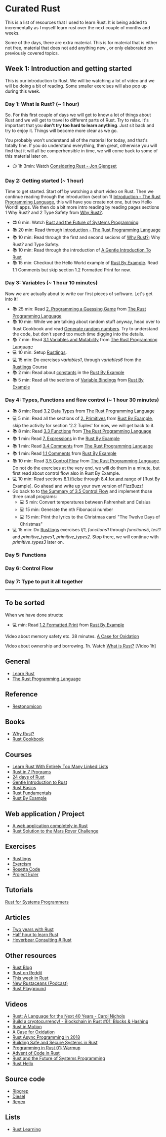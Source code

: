 # Curated Rust
This is a list of resources that I used to learn Rust. It is being added to incrementally as I myself learn rust over the next couple of months and weeks.

Some of the days, there are extra material. This is for material that is either not free, material that does not add anything new
, or only elaborated on previously covered topics.

## Week 1: Introduction and getting started
This is our introduction to Rust. We will be watching a lot of video and we will be doing a bit of reading.
Some smaller exercises will also pop up during this week.

### Day 1: What is Rust? (~ 1 hour)
So. For this first couple of days we will get to know a lot of things about Rust and we will get to travel 
to different parts of Rust. Try to relax. It's important that you **don't try too hard to learn anything**. 
Just sit back and try to enjoy it. Things will become more clear as we go. 

You probably won't understand all of the material for today, and that's totally fine. If you do understand everything, then great, otherwise you will find that it will all be comperhensible in time, we will come back to some of 
this material later on.

* 📺 1h 3min: Watch [Considering Rust - Jon Gjengset](https://www.youtube.com/watch?v=DnT-LUQgc7s)

### Day 2: Getting started (~ 1 hour)
Time to get started. Start off by watching a short video on Rust. Then we continue reading through the introduction (section 1) [Introduction - The Rust Programming Language](https://doc.rust-lang.org/stable/book/ch00-00-introduction.html),
this will have you create not one, but two Hello World! apps.
We then do a bit more intro reading by reading pages sections 1 Why Rust? and 2 Type Safety from [Why Rust?](https://www.oreilly.com/programming/free/files/why-rust.pdf).

* 📺 6 min: Watch [Rust and the Future of Systems Programming](https://www.youtube.com/watch?v=8EPsnf_ZYU0)
* 📚 20 min: Read through [Introduction - The Rust Programming Language](https://doc.rust-lang.org/stable/book/ch00-00-introduction.html)
* 📚 10 min: Read through the first and second secions of [Why Rust?](https://www.oreilly.com/programming/free/files/why-rust.pdf); Why Rust? and Type Safety.
* 📚 10 min: Read through the introduction of [A Gentle Introduction To Rust](https://stevedonovan.github.io/rust-gentle-intro/readme.html)
* 📚 15 min: Checkout the Hello World example of [Rust By Example](https://doc.rust-lang.org/stable/rust-by-example/hello.html). Read 1.1 Comments but skip section 1.2 Formatted Print for now.

### Day 3: Variables (~ 1 hour 10 minutes)
Now we are actually about to write our first pieces of software. Let's get into it!

* 📚 25 min: Read [2. Programming a Guessing Game](https://doc.rust-lang.org/stable/book/ch02-00-guessing-game-tutorial.html) from [The Rust Programming Language](https://doc.rust-lang.org/stable/book/title-page.html)
* 📚 10 min: While we are talking about random stuff anyway, head over to Rust Cookbook and read [Generate random numbers](https://rust-lang-nursery.github.io/rust-cookbook/algorithms/randomness.html#generate-random-numbers). Try to understand the code, but don't spend too much time digging into the details.
* 📚 7 min: Read [3.1 Variables and Mutability](https://doc.rust-lang.org/stable/book/ch03-01-variables-and-mutability.html) from [The Rust Programming Language](https://doc.rust-lang.org/stable/book/title-page.html)
* 💻 10 min: Setup [Rustlings](https://github.com/fmoko/rustlings).
* 💻 15 min: Do exercises *variables1*, through *variables6* from the [Rustlings](https://github.com/fmoko/rustlings) Course
* 📚 2 min: Read about [constants](https://doc.rust-lang.org/stable/rust-by-example/custom_types/constants.html) in the [Rust By Example](https://doc.rust-lang.org/stable/rust-by-example)
* 📚 5 min: Read all the sections of [Variable Bindings](https://doc.rust-lang.org/stable/rust-by-example/variable_bindings.html) from [Rust By Example](https://doc.rust-lang.org/stable/rust-by-example/hello.html)

### Day 4: Types, Functions and flow control (~ 1 hour 30 minutes)
* 📚 8 min: Read [3.2 Data Types](https://doc.rust-lang.org/stable/book/ch03-02-data-types.html) from [The Rust Programming Language](https://doc.rust-lang.org/stable/book/title-page.html)
* 💻 5 min: Read all the sections of [2. Primitives](https://doc.rust-lang.org/stable/rust-by-example/primitives.html) from [Rust By Example](https://doc.rust-lang.org/stable/rust-by-example/primitives.html), skip the activity for section '2.2 Tuples' for now, we will get back to it.
* 📚 8 min: Read [3.3 Functions](https://doc.rust-lang.org/stable/book/ch03-03-how-functions-work.html) from [The Rust Programming Language](https://doc.rust-lang.org/stable/book/title-page.html)
* 📚 1 min: Read [7. Expressions](https://doc.rust-lang.org/stable/rust-by-example/expression.html) in the [Rust By Example](https://doc.rust-lang.org/stable/rust-by-example/primitives.html) 
* 📚 1 min: Read [3.4 Comments](https://doc.rust-lang.org/stable/book/ch03-04-comments.html) from [The Rust Programming Language](https://doc.rust-lang.org/stable/book/title-page.html)
* 📚 1 min: Read [1.1 Comments](https://doc.rust-lang.org/stable/rust-by-example/hello/comment.html) from [Rust By Example](https://doc.rust-lang.org/stable/rust-by-example/primitives.html)
* 📚 10 min: Read [3.5 Control Flow](https://doc.rust-lang.org/stable/book/ch03-05-control-flow.html) from [The Rust Programming Language](https://doc.rust-lang.org/stable/book/title-page.html). Do not do the exercises at the very end, we will do them in a minute, but first read about control flow also in Rust By Example.
* 💻 10 min: Read sections [8.1 if/else](https://doc.rust-lang.org/stable/rust-by-example/flow_control/if_else.html) through [8.4 for and range](https://doc.rust-lang.org/stable/rust-by-example/flow_control/for.html) of [Rust By Example]. Go ahead and write up your own version of FizzBuzz!
* Go back to to [the Summary of 3.5 Control Flow](https://doc.rust-lang.org/stable/book/ch03-05-control-flow.html#summary) and implement those three small programs:
  - 💻 5 min: Convert temperatures between Fahrenheit and Celsius
  - 💻 15 min: Generate the nth Fibonacci number
  - 💻 15 min: Print the lyrics to the Christmas carol "The Twelve Days of Christmas"
* 💻 15 min: Do [Rustlings](https://github.com/fmoko/rustlings) exercises *If1*, *functions1* through *functions5*, *test1* and *primitive_types1*, *primitive_types2*. Stop there, we will continue with *primitive_types3* later on.

### Day 5: Functions
### Day 6: Control Flow
### Day 7: Type to put it all together
----



## To be sorted
When we have done structs:
* 💻 min: Read [1.2 Formatted Print](https://doc.rust-lang.org/stable/rust-by-example/hello/print.html) from [Rust By Example](https://doc.rust-lang.org/stable/rust-by-example/primitives.html)


Video about memory safety etc. 38 minutes. [A Case for Oxidation](https://www.youtube.com/watch?v=cDFSrVhnZKo)

Video about ownership and borrowing. 1h.
Watch [What is Rust?](https://www.infoq.com/presentations/rust-gc/) [Video 1h]
## General 
* [Learn Rust](https://www.rust-lang.org/learn)
* [The Rust Programming Language](https://doc.rust-lang.org/stable/book/)

## Reference
* [Restonomicon](https://doc.rust-lang.org/stable/nomicon/)

## Books
* [Why Rust?](https://www.oreilly.com/programming/free/files/why-rust.pdf)
* [Rust Cookbook](https://rust-lang-nursery.github.io/rust-cookbook/)

## Courses
* [Learn Rust With Entirely Too Many Linked Lists](https://rust-unofficial.github.io/too-many-lists/)
* [Rust in 7 Programs](http://aml3.github.io/RustTutorial/)
* [24 days of Rust](http://zsiciarz.github.io/24daysofrust/index.html)
* [Gentle Introduction to Rust](https://stevedonovan.github.io/rust-gentle-intro/readme.html)
* [Rust Basics](https://stepik.org/lesson/9268/step/1)
* [Rust Fundamentals](https://www.pluralsight.com/courses/rust-fundamentals)
* [Rust By Example](https://doc.rust-lang.org/stable/rust-by-example/)

## Web application / Project
* [A web application completely in Rust](https://medium.com/@saschagrunert/a-web-application-completely-in-rust-6f6bdb6c4471)
* [Rust Solution to the Mars Rover Challenge](https://github.com/cobbinma/mars_rover_/blob/master/README.md)

## Exercises
* [Rustlings](https://github.com/fmoko/rustlings/blob/master/README.md)
* [Exercism](https://exercism.io)
* [Rosetta Code](http://rosettacode.org/wiki/Rosetta_Code)
* [Project Euler](https://projecteuler.net)

## Tutorials
[Rust for Systems Programmers](https://github.com/nrc/r4cppp?ref=hackr.io)

## Articles
* [Two years with Rust](http://brooker.co.za/blog/2020/03/22/rust.html)
* [Half hour to learn Rust](https://fasterthanli.me/blog/2020/a-half-hour-to-learn-rust/)
* [Hoverbear Consulting # Rust](https://hoverbear.org/tags/#rust)

## Other resources
* [Rust Blog](https://blog.rust-lang.org)
* [Rust on Reddit](https://www.reddit.com/r/rust/)
* [This week in Rust](https://this-week-in-rust.org)
* [New Rustaceans (Podcast)](https://newrustacean.com)
* [Rust Playground](https://play.rust-lang.org)

## Videos
* [Rust: A Language for the Next 40 Years - Carol Nichols](https://www.youtube.com/watch?v=A3AdN7U24iU)
* [Build a cryptocurrency! - Blockchain in Rust #01: Blocks & Hashing](https://www.youtube.com/watch?v=vJdT05zl6jk)
* [Rust in Motion](https://www.manning.com/livevideo/rust-in-motion)
* [A Case for Oxidation](https://www.youtube.com/watch?v=cDFSrVhnZKo)
* [Rust Async Programming in 2018](https://www.youtube.com/watch?v=j0SIcN-Y-LA)
* [Building Safe and Secure Systems in Rust](https://www.youtube.com/watch?v=Bja9--oD9Mo)
* [Programming in Rust 01: Warmup](https://www.youtube.com/watch?v=sv9fTlU7SCA&list=PLTOeCUgrkpMNEHx6j0vCH0cuyAIVZadnc&index=2&t=0s)
* [Advent of Code in Rust](https://www.youtube.com/playlist?list=PLIbQqI9hzo4Iy8_FUnP0LgWR6ZaRnr2XT)
* [Rust and the Future of Systems Programming](https://www.youtube.com/playlist?list=PLo3w8EB99pqJ74XIGe72c9hBZWz9Y16cY)
* [Rust Hello](https://www.youtube.com/channel/UCZ_EWaQZCZuGGfnuqUoHujw)


## Source code
* [Ripgrep](https://github.com/BurntSushi/ripgrep)
* [Diesel](https://github.com/diesel-rs/diesel)
* [Regex](https://github.com/rust-lang/regex)


## Lists
* [Rust Learning](https://github.com/ctjhoa/rust-learning)


